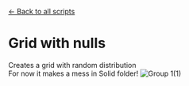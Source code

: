[← Back to all scripts](https://github.com/mrmrrr/AE-scripts)
# Grid with nulls  
Creates a grid with random distribution  
For now it makes a mess in Solid folder!
![Group 1(1)](https://user-images.githubusercontent.com/14022216/209702877-dd8db9f5-a3bb-4bee-a497-d129901f532f.jpg)
